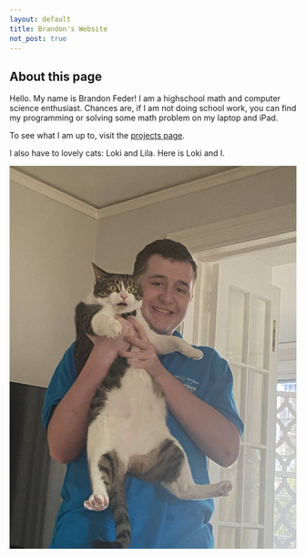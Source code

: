 ```yaml
---
layout: default
title: Brandon's Website
not_post: true
---
```


## About this page

Hello. My name is Brandon Feder! I am a highschool math and computer science enthusiast. Chances are, if I am not doing school work, you can find my programming or solving some math problem on my laptop and iPad.

To see what I am up to, visit the [projects page](projects.html).

I also have to lovely cats: Loki and Lila. Here is Loki and I.

![Me and Loki](/assets/b-holding-loki.jpg) 